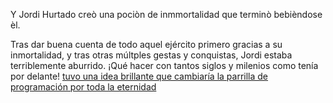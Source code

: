 Y Jordi Hurtado creò una pociòn de inmmortalidad que terminò bebièndose èl.

Tras dar buena cuenta de todo aquel ejército primero gracias a su inmortalidad, y tras otras múltples gestas y conquistas, Jordi estaba terriblemente aburrido.
¡Qué hacer con tantos siglos y milenios como tenía por delante!
[tuvo una idea brillante que cambiaría la parrilla de programación por toda la eternidad](saberYganar/saberYganar.md)